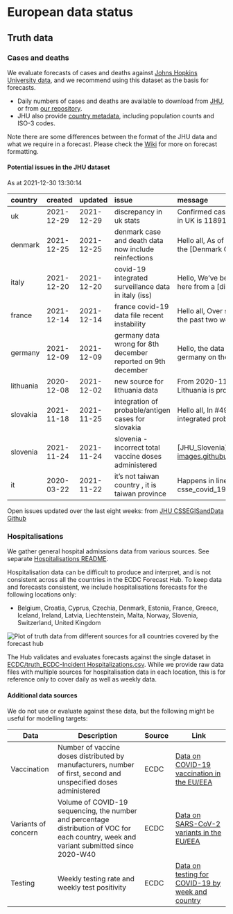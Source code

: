 European data status
================

## Truth data

### Cases and deaths

We evaluate forecasts of cases and deaths against [Johns Hopkins
University data](https://github.com/CSSEGISandData/COVID-19), and we
recommend using this dataset as the basis for forecasts.

  - Daily numbers of cases and deaths are available to download from
    [JHU](https://github.com/CSSEGISandData/COVID-19/tree/master/csse_covid_19_data/csse_covid_19_time_series),
    or from [our
    repository](https://github.com/epiforecasts/covid19-forecast-hub-europe/data-truth).
  - JHU also provide [country
    metadata](https://github.com/CSSEGISandData/COVID-19/blob/master/csse_covid_19_data/UID_ISO_FIPS_LookUp_Table.csv),
    including population counts and ISO-3 codes.

Note there are some differences between the format of the JHU data and
what we require in a forecast. Please check the
[Wiki](https://github.com/epiforecasts/covid19-forecast-hub-europe/wiki/Targets-and-horizons#truth-data)
for more on forecast formatting.

#### Potential issues in the JHU dataset

As at 2021-12-30 13:30:14

| country   | created    | updated    | issue                                                        | message                                                 | url                                                      |
| :-------- | :--------- | :--------- | :----------------------------------------------------------- | :------------------------------------------------------ | :------------------------------------------------------- |
| uk        | 2021-12-29 | 2021-12-29 | discrepancy in uk stats                                      | Confirmed cases for 26th dec in UK is 11891292 and…     | <https://github.com/CSSEGISandData/COVID-19/issues/5112> |
| denmark   | 2021-12-25 | 2021-12-25 | denmark case and death data now include reinfections         | Hello all, As of December 21, the \[Denmark COVID-…     | <https://github.com/CSSEGISandData/COVID-19/issues/5094> |
| italy     | 2021-12-20 | 2021-12-20 | covid-19 integrated surveillance data in italy (iss)         | Hello, We’ve been redirected here from a \[discuss…     | <https://github.com/CSSEGISandData/COVID-19/issues/5070> |
| france    | 2021-12-14 | 2021-12-14 | france covid-19 data file recent instability                 | Hello all, Over several days in the past two week…      | <https://github.com/CSSEGISandData/COVID-19/issues/5038> |
| germany   | 2021-12-09 | 2021-12-09 | germany data wrong for 8th december reported on 9th december | Hello, the data submitted for germany on the 9th …      | <https://github.com/CSSEGISandData/COVID-19/issues/5014> |
| lithuania | 2020-12-08 | 2021-12-02 | new source for lithuania data                                | From 2020-11-25 the data for Lithuania is provided…     | <https://github.com/CSSEGISandData/COVID-19/issues/3433> |
| slovakia  | 2021-11-18 | 2021-11-25 | integration of probable/antigen cases for slovakia           | Hello all, In \#4924, we have integrated probable/…     | <https://github.com/CSSEGISandData/COVID-19/issues/4925> |
| slovenia  | 2021-11-24 | 2021-11-24 | slovenia - incorrect total vaccine doses administered        | \[JHU\_Slovenia\](<https://user-images.githubusercont>… | <https://github.com/CSSEGISandData/COVID-19/issues/4944> |
| it        | 2020-03-22 | 2021-11-22 | it’s not taiwan country , it is taiwan province              | Happens in line 214 of csse\_covid\_19\_data/csse\_cov… | <https://github.com/CSSEGISandData/COVID-19/issues/1253> |

Open issues updated over the last eight weeks: from [JHU CSSEGISandData
Github](https://github.com/CSSEGISandData/COVID-19/)

### Hospitalisations

We gather general hospital admissions data from various sources. See
separate [Hospitalisations
README](https://github.com/epiforecasts/covid19-forecast-hub-europe/tree/main/code/auto_download/hospitalisations#readme).

Hospitalisation data can be difficult to produce and interpret, and is
not consistent across all the countries in the ECDC Forecast Hub. To
keep data and forecasts consistent, we include hospitalisations
forecasts for the following locations only:

  - Belgium, Croatia, Cyprus, Czechia, Denmark, Estonia, France, Greece,
    Iceland, Ireland, Latvia, Liechtenstein, Malta, Norway, Slovenia,
    Switzerland, United Kingdom

![Plot of truth data from different sources for all countries covered by
the forecast hub](plots/hospitalisations.svg)

The Hub validates and evaluates forecasts against the single dataset in
[ECDC/truth\_ECDC-Incident
Hospitalizations.csv](ECDC/truth_ECDC-Incident%20Hospitalizations.csv).
While we provide raw data files with multiple sources for
hospitalisation data in each location, this is for reference only to
cover daily as well as weekly data.

#### Additional data sources

We do not use or evaluate against these data, but the following might be
useful for modelling targets:

| Data                | Description                                                                                                                              | Source | Link                                                                                                                            |
| ------------------- | ---------------------------------------------------------------------------------------------------------------------------------------- | ------ | ------------------------------------------------------------------------------------------------------------------------------- |
| Vaccination         | Number of vaccine doses distributed by manufacturers, number of first, second and unspecified doses administered                         | ECDC   | [Data on COVID-19 vaccination in the EU/EEA](https://www.ecdc.europa.eu/en/publications-data/data-covid-19-vaccination-eu-eea)  |
| Variants of concern | Volume of COVID-19 sequencing, the number and percentage distribution of VOC for each country, week and variant submitted since 2020-W40 | ECDC   | [Data on SARS-CoV-2 variants in the EU/EEA](https://www.ecdc.europa.eu/en/publications-data/data-virus-variants-covid-19-eueea) |
| Testing             | Weekly testing rate and weekly test positivity                                                                                           | ECDC   | [Data on testing for COVID-19 by week and country](https://www.ecdc.europa.eu/en/publications-data/covid-19-testing)            |

